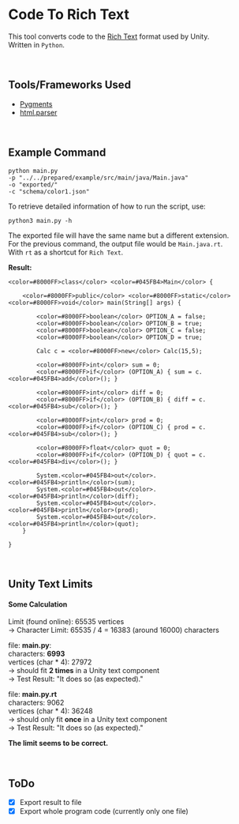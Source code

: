 # Code To Rich Text

This tool converts code to the [Rich Text](https://docs.unity3d.com/Manual/StyledText.html) format used by Unity.  
Written in `Python`.  


<br/>

## Tools/Frameworks Used
- [Pygments](http://pygments.org/)
- [html.parser](https://docs.python.org/3/library/html.parser.html)


<br/>

## Example Command

```
python main.py
-p "../../prepared/example/src/main/java/Main.java"
-o "exported/"
-c "schema/color1.json"
```

To retrieve detailed information of how to run the script, use:  
```
python3 main.py -h
```


The exported file will have the same name but a different extension.  
For the previous command, the output file would be `Main.java.rt`.  
With `rt` as a shortcut for `Rich Text`.  

**Result:**

```
<color=#8000FF>class</color> <color=#045FB4>Main</color> {

    <color=#8000FF>public</color> <color=#8000FF>static</color> <color=#8000FF>void</color> main(String[] args) {

        <color=#8000FF>boolean</color> OPTION_A = false;
        <color=#8000FF>boolean</color> OPTION_B = true;
        <color=#8000FF>boolean</color> OPTION_C = false;
        <color=#8000FF>boolean</color> OPTION_D = true;

        Calc c = <color=#8000FF>new</color> Calc(15,5);

        <color=#8000FF>int</color> sum = 0;
        <color=#8000FF>if</color> (OPTION_A) { sum = c.<color=#045FB4>add</color>(); }
        
        <color=#8000FF>int</color> diff = 0;
        <color=#8000FF>if</color> (OPTION_B) { diff = c.<color=#045FB4>sub</color>(); }

        <color=#8000FF>int</color> prod = 0;
        <color=#8000FF>if</color> (OPTION_C) { prod = c.<color=#045FB4>sub</color>(); }

        <color=#8000FF>float</color> quot = 0;
        <color=#8000FF>if</color> (OPTION_D) { quot = c.<color=#045FB4>div</color>(); }

        System.<color=#045FB4>out</color>.<color=#045FB4>println</color>(sum);
        System.<color=#045FB4>out</color>.<color=#045FB4>println</color>(diff);
        System.<color=#045FB4>out</color>.<color=#045FB4>println</color>(prod);
        System.<color=#045FB4>out</color>.<color=#045FB4>println</color>(quot);
    }

}
```


<br/>

## Unity Text Limits

#### Some Calculation

Limit (found online): 65535 vertices  
-> Character Limit: 65535 / 4 = 16383 (around 16000) characters  

file: **main.py**:  
characters: **6993**  
vertices (char * 4): 27972  
-> should fit **2 times** in a Unity text component  
-> Test Result: "It does so (as expected)."  

file: **main.py.rt**  
characters: 9062  
vertices (char * 4): 36248  
-> should only fit **once** in a Unity text component  
-> Test Result: "It does so (as expected)."  

**The limit seems to be correct.**


<br/>

## ToDo

- [X] Export result to file
- [X] Export whole program code (currently only one file)
